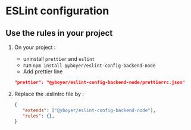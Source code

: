 # ESLint configuration

## Use the rules in your project

1. On your project :
   - uninstall `prettier` and `eslint`
   - run `npm install @yboyer/eslint-config-backend-node`
   - Add prettier line

   ```json
   "prettier": "@yboyer/eslint-config-backend-node/prettierrc.json"
   ```

1. Replace the .eslintrc file by :

   ```json
   {
      "extends": ["@yboyer/eslint-config-backend-node"],
      "rules": {},
   }
   ```
